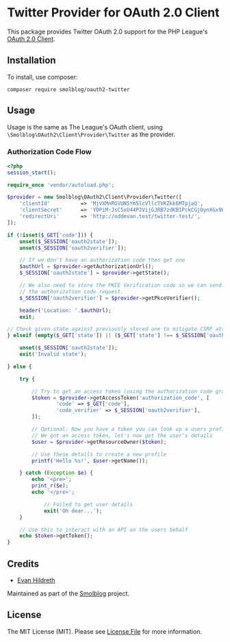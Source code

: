 # Twitter Provider for OAuth 2.0 Client

This package provides Twitter OAuth 2.0 support for the PHP League's [OAuth 2.0 Client](https://github.com/thephpleague/oauth2-client).

## Installation

To install, use composer:

```
composer require smolblog/oauth2-twitter
```

## Usage

Usage is the same as The League's OAuth client, using `\Smolblog\OAuth2\Client\Provider\Twitter` as the provider.

### Authorization Code Flow

```php
<?php
session_start();

require_once 'vendor/autoload.php';

$provider = new Smolblog\OAuth2\Client\Provider\Twitter([
	'clientId'          => 'MjVXMnRGVUN5Ym5lcVllcTVKZkk6MTpjaQ',
	'clientSecret'      => 'YDPiM-JsC5xU44P2VijGJRB7zdKB1PckCGjOynXGx9HZM7N6As',
	'redirectUri'       => 'http://oddevan.test/twitter-test/',
]);

if (!isset($_GET['code'])) {
	unset($_SESSION['oauth2state']);
	unset($_SESSION['oauth2verifier']);

	// If we don't have an authorization code then get one
	$authUrl = $provider->getAuthorizationUrl();
	$_SESSION['oauth2state'] = $provider->getState();

	// We also need to store the PKCE Verification code so we can send it with
	// the authorization code request.
	$_SESSION['oauth2verifier'] = $provider->getPkceVerifier();

	header('Location: '.$authUrl);
	exit;

// Check given state against previously stored one to mitigate CSRF attack
} elseif (empty($_GET['state']) || ($_GET['state'] !== $_SESSION['oauth2state'])) {

	unset($_SESSION['oauth2state']);
	exit('Invalid state');

} else {

	try {

		// Try to get an access token (using the authorization code grant)
		$token = $provider->getAccessToken('authorization_code', [
				'code' => $_GET['code'],
				'code_verifier' => $_SESSION['oauth2verifier'],
		]);

		// Optional: Now you have a token you can look up a users profile data
		// We got an access token, let's now get the user's details
		$user = $provider->getResourceOwner($token);

		// Use these details to create a new profile
		printf('Hello %s!', $user->getName());

	} catch (Exception $e) {
		echo '<pre>';
		print_r($e);
		echo '</pre>';

			// Failed to get user details
			exit('Oh dear...');
	}

	// Use this to interact with an API on the users behalf
	echo $token->getToken();
}
```

## Credits

- [Evan Hildreth](https://github.com/oddevan)

Maintained as part of the [Smolblog](https://smolblog.org/) project.

## License

The MIT License (MIT). Please see [License File](https://github.com/smolblog/oauth2-twitter/blob/main/LICENSE.md) for more information.